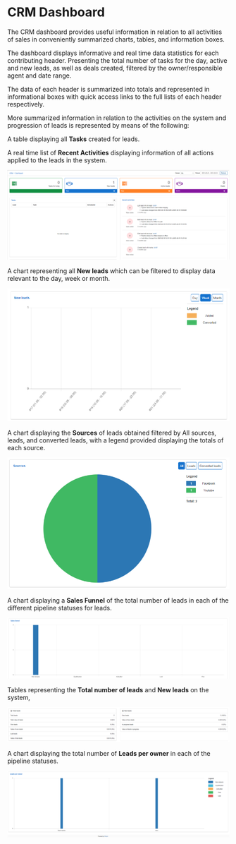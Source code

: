 CRM Dashboard
===
The CRM dashboard provides useful information in relation to all activities of sales in conveniently summarized charts, tables, and information boxes.

The dashboard displays informative and real time data statistics for each contributing header. Presenting the total number of tasks for the day, active and new leads, as well as deals created, filtered by the owner/responsible agent and date range.

The data of each header is summarized into totals and represented in informational boxes with quick access links to the full lists of each header respectively.

More summarized information in relation to the activities on the system and progression of leads is represented by means of the following:

A table displaying all **Tasks** created for leads.

A real time list of  **Recent Activities** displaying information of all actions applied to the leads in the system.

![CRM Dashboard](CRM_dashboard.png)

A chart representing all **New leads** which can be filtered to display data relevant to the day, week or month.

![CRM Dashboard](CRM_dashboard1.png)

A chart displaying the **Sources** of leads obtained filtered by All sources, leads, and converted leads, with a legend provided displaying the totals of each source.

![CRM Dashboard](CRM_dashboard2.png)

A chart displaying a **Sales Funnel** of the total number of leads in each of the different pipeline statuses for leads.

![CRM Dashboard](CRM_dashboard3.png)

Tables representing the **Total number of leads** and **New leads** on the system,

![CRM Dashboard](CRM_dashboard4.png)

A chart displaying the total number of **Leads per owner** in each of the pipeline statuses.

![CRM Dashboard](CRM_dashboard5.png)
